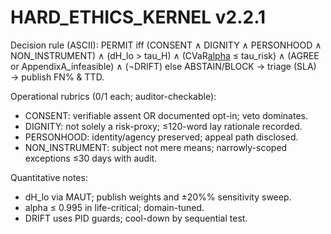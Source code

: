 # HARD_ETHICS_KERNEL v2.2.1
Decision rule (ASCII):
PERMIT iff (CONSENT ∧ DIGNITY ∧ PERSONHOOD ∧ NON_INSTRUMENT)
          ∧ (dH_lo > tau_H)
          ∧ (CVaR[alpha](-dH) ≤ tau_risk)
          ∧ (AGREE or AppendixA_infeasible)
          ∧ (¬DRIFT)
else ABSTAIN/BLOCK → triage (SLA) → publish FN% & TTD.

Operational rubrics (0/1 each; auditor-checkable):
- CONSENT: verifiable assent OR documented opt-in; veto dominates.
- DIGNITY: not solely a risk-proxy; ≤120-word lay rationale recorded.
- PERSONHOOD: identity/agency preserved; appeal path disclosed.
- NON_INSTRUMENT: subject not mere means; narrowly-scoped exceptions ≤30 days with audit.

Quantitative notes:
- dH_lo via MAUT; publish weights and ±20%% sensitivity sweep.
- alpha ≤ 0.995 in life-critical; domain-tuned.
- DRIFT uses PID guards; cool-down by sequential test.
